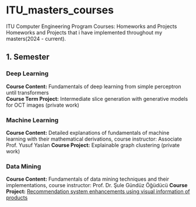 # ITU_masters_courses
ITU Computer Engineering Program Courses: Homeworks and Projects
Homeworks and Projects that i have implemented throughout my masters(2024 - current).

## 1. Semester

### Deep Learning
**Course Content:** Fundamentals of deep learning from simple perceptron until transformers  
**Course Term Project:** Intermediate slice generation with generative models for OCT images (private work)

### Machine Learning
**Course Content:** Detailed explanations of fundamentals of machine learning with their mathematical derivations, course instructor:  Associate Prof. Yusuf Yaslan
**Course Project:** Explainable graph clustering (private work)

### Data Mining
**Course Content:** Fundamentals of data mining techniques and their implementations, course instructor:  Prof. Dr. Şule Gündüz Öğüdücü 
**Course Project:** [Recommendation system enhancements using visual information of products](https://github.com/HFDurkaya/Data_mining_recsys)
